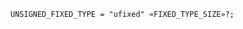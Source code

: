 <!-- This file is generated automatically by infrastructure scripts. Please don't edit by hand. -->

```{ .ebnf .slang-ebnf #UNSIGNED_FIXED_TYPE }
UNSIGNED_FIXED_TYPE = "ufixed" «FIXED_TYPE_SIZE»?;
```
